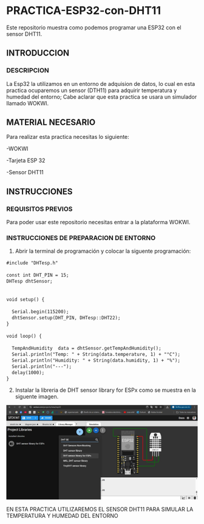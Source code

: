 # PRACTICA-ESP32-con-DHT11
Este repositorio muestra como podemos programar una ESP32 con el sensor DHT11.

## INTRODUCCION

### DESCRIPCION

La Esp32 la utilizamos en un entorno de adquision de datos, lo cual en esta practica ocuparemos un sensor (DTH11) para adquirir temperatura y humedad del entorno; Cabe aclarar que esta practica se usara un simulador llamado WOKWI.

## MATERIAL NECESARIO

Para realizar esta practica necesitas lo siguiente:

-WOKWI

-Tarjeta ESP 32

-Sensor DHT11

## INSTRUCCIONES

### REQUISITOS PREVIOS

Para poder usar este repositorio necesitas entrar a la plataforma WOKWI.

### INSTRUCCIONES DE PREPARACION DE ENTORNO

1. Abrir la terminal de programación y colocar la siguente programación:

```
#include "DHTesp.h"

const int DHT_PIN = 15;
DHTesp dhtSensor;


void setup() {

  Serial.begin(115200);
  dhtSensor.setup(DHT_PIN, DHTesp::DHT22);
}

void loop() {

  TempAndHumidity  data = dhtSensor.getTempAndHumidity();
  Serial.println("Temp: " + String(data.temperature, 1) + "°C");
  Serial.println("Humidity: " + String(data.humidity, 1) + "%");
  Serial.println("---");
  delay(1000);
}
```
2. Instalar la libreria de DHT sensor library for ESPx como se muestra en la siguente imagen.

![](https://github.com/OSCAROV2058/PRACTICA-ESP32-con-DHT11/blob/main/WhatsApp%20Image%202025-06-06%20at%208.06.19%20PM.jpeg?raw=true)

EN ESTA PRACTICA UTILIZAREMOS EL SENSOR DHT11 PARA SIMULAR LA TEMPERATURA Y HUMEDAD DEL ENTORNO
